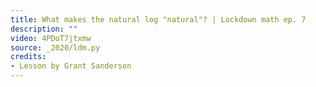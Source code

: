 ```yaml
---
title: What makes the natural log "natural"? | Lockdown math ep. 7
description: ""
video: 4PDoT7jtxmw
source: _2020/ldm.py
credits:
- Lesson by Grant Sanderson
---
```

